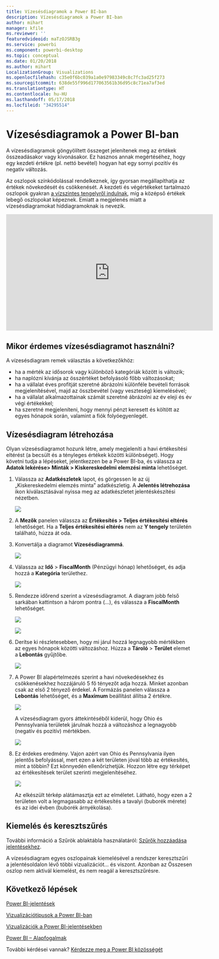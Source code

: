```yaml
---
title: Vízesésdiagramok a Power BI-ban
description: Vízesésdiagramok a Power BI-ban
author: mihart
manager: kfile
ms.reviewer: ''
featuredvideoid: maTzOJSRB3g
ms.service: powerbi
ms.component: powerbi-desktop
ms.topic: conceptual
ms.date: 01/20/2018
ms.author: mihart
LocalizationGroup: Visualizations
ms.openlocfilehash: c35e0f6bc039a1a0e97983349c8c7fc3ad25f273
ms.sourcegitcommit: 638de55f996d177063561b36d95c8c71ea7af3ed
ms.translationtype: HT
ms.contentlocale: hu-HU
ms.lasthandoff: 05/17/2018
ms.locfileid: "34295514"
---
```

# <a name="waterfall-charts-in-power-bi"></a>Vízesésdiagramok a Power BI-ban
A vízesésdiagramok göngyölített összeget jelenítenek meg az értékek összeadásakor vagy kivonásakor. Ez hasznos annak megértéséhez, hogy egy kezdeti értékre (pl. nettó bevétel) hogyan hat egy sornyi pozitív és negatív változás.

Az oszlopok színkódolással rendelkeznek, így gyorsan megállapíthatja az értékek növekedését és csökkenését. A kezdeti és végértékeket tartalmazó oszlopok gyakran [a vízszintes tengelyről indulnak](https://support.office.com/article/Create-a-waterfall-chart-in-Office-2016-for-Windows-8de1ece4-ff21-4d37-acd7-546f5527f185#BKMK_Float "a vízszintes tengelyről indulnak"), míg a középső értékek lebegő oszlopokat képeznek. Emiatt a megjelenés miatt a vízesésdiagramokat híddiagramoknak is nevezik.

<iframe width="560" height="315" src="https://www.youtube.com/embed/qKRZPBnaUXM" frameborder="0" allow="autoplay; encrypted-media" allowfullscreen></iframe>

## <a name="when-to-use-a-waterfall-chart"></a>Mikor érdemes vízesésdiagramot használni?
A vízesésdiagram remek választás a következőkhöz:

* ha a mérték az idősorok vagy különböző kategóriák között is változik;
* ha naplózni kívánja az összértéket befolyásoló főbb változásokat;
* ha a vállalat éves profitját szeretné ábrázolni különféle bevételi források megjelenítésével, majd az összbevétel (vagy veszteség) kiemelésével;
* ha a vállalat alkalmazottainak számát szeretné ábrázolni az év eleji és év végi értékekkel;
* ha szeretné megjeleníteni, hogy mennyi pénzt keresett és költött az egyes hónapok során, valamint a fiók folyóegyenlegét. 

## <a name="create-a-waterfall-chart"></a>Vízesésdiagram létrehozása
Olyan vízesésdiagramot hozunk létre, amely megjeleníti a havi értékesítési eltérést (a becsült és a tényleges értékek közötti különbséget). Hogy követni tudja a lépéseket, jelentkezzen be a Power BI-ba, és válassza az **Adatok lekérése\> Minták \> Kiskereskedelmi elemzési minta** lehetőséget. 

1. Válassza az **Adatkészletek** lapot, és görgessen le az új „Kiskereskedelmi elemzés minta” adatkészletig.  A **Jelentés létrehozása** ikon kiválasztásával nyissa meg az adatkészletet jelentéskészítési nézetben. 
   
    ![](media/power-bi-visualization-waterfall-charts/power-bi-waterfall-report.png)
2. A **Mezők** panelen válassza az **Értékesítés \> Teljes értékesítési eltérés** lehetőséget. Ha a **Teljes értékesítési eltérés** nem az **Y tengely** területén található, húzza át oda.
3. Konvertálja a diagramot **Vízesésdiagrammá**. 
   
    ![](media/power-bi-visualization-waterfall-charts/convertwaterfall.png)
4. Válassza az **Idő**  \> **FiscalMonth** (Pénzügyi hónap) lehetőséget, és adja hozzá a **Kategória** területhez. 
   
    ![](media/power-bi-visualization-waterfall-charts/power-bi-waterfall.png)
5. Rendezze időrend szerint a vízesésdiagramot. A diagram jobb felső sarkában kattintson a három pontra (...), és válassza a **FiscalMonth** lehetőséget.
   
    ![](media/power-bi-visualization-waterfall-charts/power-bi-waterfall-sort.png)
   
    ![](media/power-bi-visualization-waterfall-charts/power-bi-waterfall-sorted.png)
6. Derítse ki részletesebben, hogy mi járul hozzá legnagyobb mértékben az egyes hónapok közötti változáshoz. Húzza a **Tároló** > **Terület** elemet a **Lebontás** gyűjtőbe.
   
    ![](media/power-bi-visualization-waterfall-charts/power-bi-waterfall-breakdown.png)
7. A Power BI alapértelmezés szerint a havi növekedésekhez és csökkenésekhez hozzájáruló 5 fő tényezőt adja hozzá. Minket azonban csak az első 2 tényező érdekel.  A Formázás panelen válassza a **Lebontás** lehetőséget, és a **Maximum** beállítást állítsa 2 értékre.
   
    ![](media/power-bi-visualization-waterfall-charts/power-bi-waterfall-breakdown-maximum.png)
   
    A vízesésdiagram gyors áttekintéséből kiderül, hogy Ohio és Pennsylvania területek járulnak hozzá a változáshoz a legnagyobb (negatív és pozitív) mértékben. 
   
    ![](media/power-bi-visualization-waterfall-charts/power-bi-waterfall-axis.png)
8. Ez érdekes eredmény. Vajon azért van Ohio és Pennsylvania ilyen jelentős befolyással, mert ezen a két területen jóval több az értékesítés, mint a többin?  Ezt könnyedén ellenőrizhetjük. Hozzon létre egy térképet az értékesítések terület szerinti megjelenítéséhez.  
   
    ![](media/power-bi-visualization-waterfall-charts/power-bi-map.png)
   
    Az elkészült térkép alátámasztja ezt az elméletet.  Látható, hogy ezen a 2 területen volt a legmagasabb az értékesítés a tavalyi (buborék mérete) és az idei évben (buborék árnyékolása).

## <a name="highlighting-and-cross-filtering"></a>Kiemelés és keresztszűrés
További információ a Szűrök ablaktábla használatáról: [Szűrők hozzáadása jelentésekhez](power-bi-report-add-filter.md).

A vízesésdiagram egyes oszlopainak kiemelésével a rendszer keresztszűri a jelentésoldalon lévő többi vizualizációt... és viszont. Azonban az Összesen oszlop nem aktivál kiemelést, és nem reagál a keresztszűrésre.

## <a name="next-steps"></a>Következő lépések
[Power BI-jelentések](service-reports.md)

[Vizualizációtípusok a Power BI-ban](power-bi-visualization-types-for-reports-and-q-and-a.md)

[Vizualizációk a Power BI-jelentésekben](power-bi-report-visualizations.md)

[Power BI – Alapfogalmak](service-basic-concepts.md)

További kérdései vannak? [Kérdezze meg a Power BI közösségét](http://community.powerbi.com/)

